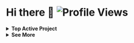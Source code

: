 
# Hi there 👋 ![Profile Views](https://profile-counter.glitch.me/{anuragdw710}/count.svg)


<details>
  <summary><b>Top Active Project</b></summary>
  <ul>
  <li><a href="https://github.com/hydra-Cody/AIRBUSAerothonBackend">AERO NAVIGATOR</a></li>
  <li><a href="https://github.com/hydra-Cody/EventBooking">EVENT BOOKING</a></li>
  <li><a href="https://github.com/hydra-Cody/QuizApp">QUIZ APP</a></li>
  <li><a href="https://github.com/hydra-Cody/MyNotes">MYNOTES</a></li>
  </ul>
</details>

<details>
  <summary><b>See More</b></summary>

  [![Top Langs](https://github-readme-stats.vercel.app/api/top-langs/?username=hydra-Cody&layout=pie)](https://github.com/hydra-Cody/github-readme-stats)
  [![GitHub Stats](https://github-readme-stats.vercel.app/api?username=hydra-Cody&show_icons=true)](https://github.com/hydra-Cody/github-readme-stats)

  <p align="center">
    <img src="https://capsule-render.vercel.app/api?type=waving&color=gradient&height=60&section=footer"/>
  </p>
</details>
